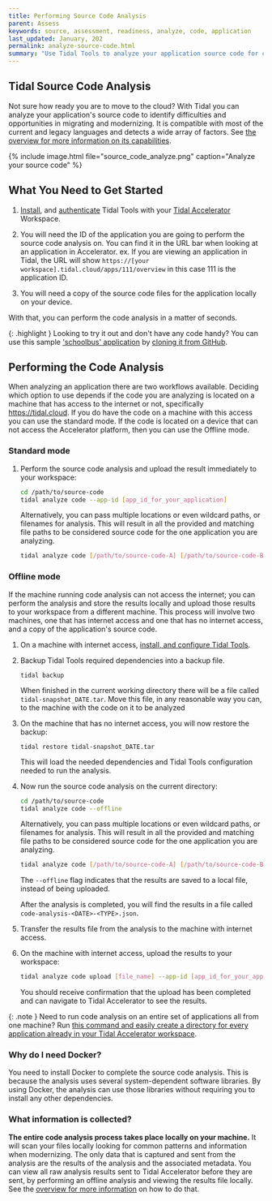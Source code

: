 ```yaml
---
title: Performing Source Code Analysis
parent: Assess
keywords: source, assessment, readiness, analyze, code, application
last_updated: January, 202
permalink: analyze-source-code.html
summary: "Use Tidal Tools to analyze your application source code for cloud migration and modernization opportunities."
---
```


## Tidal Source Code Analysis

Not sure how ready you are to move to the cloud? With Tidal you can analyze your
application's source code to identify difficulties and opportunities in migrating and modernizing.
It is compatible with most of the current and legacy languages and detects a wide array of factors. See [the overview
for more information on its capabilities](/code-analysis-overview.html).

{% include image.html file="source_code_analyze.png" caption="Analyze your source code" %}

## What You Need to Get Started

1. [Install](tidal-tools.html#install), and [authenticate](tidal-tools.html#connecting-to-the-api) Tidal Tools with your [Tidal Accelerator](https://tidalcloud.com/accelerator) Workspace.

2. You will need the ID of the application you are going to perform the source code analysis on. You can find it in the URL bar when looking at an application in Accelerator. ex. If you are viewing an application in Tidal, the URL will show `https://[your workspace].tidal.cloud/apps/111/overview` in this case 111 is the application ID.

3. You will need a copy of the source code files for the application locally on your device.

With that, you can perform the code analysis in a matter of seconds.

{: .highlight }
Looking to try it out and don't have any code handy? You can use this sample ['schoolbus' application](https://github.com/tidalmigrations/schoolbus) by [cloning it from GitHub](https://help.github.com/en/github/creating-cloning-and-archiving-repositories/cloning-a-repository).

## Performing the Code Analysis

When analyzing an application there are two workflows available. Deciding which option to use depends if the code you are analyzing is located on a machine that has access to the internet or not, specifically https://tidal.cloud. If you do have the code on a machine with this access you can use the standard mode. If the code is located on a device that can not access the Accelerator platform, then you can use the Offline mode.

### Standard mode

1. Perform the source code analysis and upload the result immediately to your workspace:

   ```bash
   cd /path/to/source-code
   tidal analyze code --app-id [app_id_for_your_application]
   ```

   Alternatively, you can pass multiple locations or even wildcard paths, or filenames for analysis. This will result in all the provided and matching file paths to be considered source code for the one application you are analyzing.

   ```bash
   tidal analyze code [/path/to/source-code-A] [/path/to/source-code-B] --app-id [app_id_for_your_application]
   ```

### Offline mode

If the machine running code analysis can not access the internet; you can perform the analysis and store the results locally and upload those results to your workspace from a different machine. This process will involve two machines, one that has internet access and one that has no internet access, and a copy of the application's source code.

1. On a machine with internet access, [install, and configure Tidal Tools](#what-you-need-to-get-started).

2. Backup Tidal Tools required dependencies into a backup file.

   `tidal backup`

   When finished in the current working directory there will be a file called `tidal-snapshot_DATE.tar`. Move this file, in any reasonable way you can, to the machine with the code on it to be analyzed

3. On the machine that has no internet access, you will now restore the backup:

   `tidal restore tidal-snapshot_DATE.tar`

   This will load the needed dependencies and Tidal Tools configuration needed to run the analysis.

4. Now run the source code analysis on the current directory:

   ```bash
   cd /path/to/source-code
   tidal analyze code --offline
   ```

   Alternatively, you can pass multiple locations or even wildcard paths, or filenames for analysis. This will result in all the provided and matching file paths to be considered source code for the one application you are analyzing.

   ```bash
   tidal analyze code [/path/to/source-code-A] [/path/to/source-code-B] --offline
   ```

   The `--offline` flag indicates that the results are saved to a local file, instead of being uploaded.

   After the analysis is completed, you will find the results in a file called `code-analysis-<DATE>-<TYPE>.json`.


5. Transfer the results file from the analysis to the machine with internet access.

5. On the machine with internet access, upload the results to your workspace:


   ```bash
   tidal analyze code upload [file_name] --app-id [app_id_for_your_application]`
   ```

   You should receive confirmation that the upload has been completed and can navigate to Tidal Accelerator to see the results.

{: .note }
Need to run code analysis on an entire set of applications all from one machine? Run [this command and easily create a directory for every application already in your Tidal Accelerator workspace](https://github.com/tidalmigrations/gists/blob/master/make_source_code_dirs.sh).

### Why do I need Docker?

You need to install Docker to complete the source code analysis. This is because the analysis uses several system-dependent software libraries.
By using Docker, the analysis can use those libraries without requiring you to install any other dependencies.

### What information is collected?

**The entire code analysis process takes place locally on your machine.** It will scan your files locally looking for common patterns and information when modernizing. The only data that is captured and sent from the analysis are the results of the analysis and the associated metadata. You can view all raw analysis results sent to Tidal Accelerator before they are sent, by performing an offline analysis and viewing the results file locally. See the [overview for more information](code-analysis-overview.html#what-information-is-collected) on how to do that.
